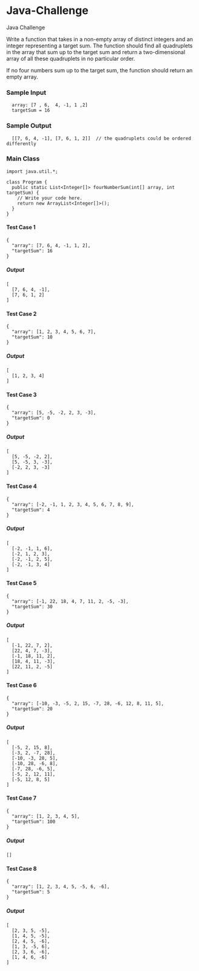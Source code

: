 # Java-Challenge
Java Challenge

  Write a function that takes in a non-empty array of distinct integers and an
  integer representing a target sum. The function should find all quadruplets in
  the array that sum up to the target sum and return a two-dimensional array of
  all these quadruplets in no particular order.
  
  If no four numbers sum up to the target sum, the function should return an
  empty array.
  
### Sample Input
```
  array: [7 , 6,  4, -1, 1 ,2]
  targetSum = 16
```
  
### Sample Output

```
  [[7, 6, 4, -1], [7, 6, 1, 2]]  // the quadruplets could be ordered differently
```


### Main Class

```
import java.util.*;

class Program {
  public static List<Integer[]> fourNumberSum(int[] array, int targetSum) {
    // Write your code here.
    return new ArrayList<Integer[]>();
  }
}
```


#### Test Case 1
```
{
  "array": [7, 6, 4, -1, 1, 2],
  "targetSum": 16
}
```
##### Output
```
[
  [7, 6, 4, -1],
  [7, 6, 1, 2]
]
```
#### Test Case 2
```
{
  "array": [1, 2, 3, 4, 5, 6, 7],
  "targetSum": 10
}
```
##### Output
```
[
  [1, 2, 3, 4]
]
```
#### Test Case 3
```
{
  "array": [5, -5, -2, 2, 3, -3],
  "targetSum": 0
}
```
##### Output
```
[
  [5, -5, -2, 2],
  [5, -5, 3, -3],
  [-2, 2, 3, -3]
]
```
#### Test Case 4
```
{
  "array": [-2, -1, 1, 2, 3, 4, 5, 6, 7, 8, 9],
  "targetSum": 4
}
```
##### Output
```
[
  [-2, -1, 1, 6],
  [-2, 1, 2, 3],
  [-2, -1, 2, 5],
  [-2, -1, 3, 4]
]
```
#### Test Case 5
```
{
  "array": [-1, 22, 18, 4, 7, 11, 2, -5, -3],
  "targetSum": 30
}
```
##### Output
```
[
  [-1, 22, 7, 2],
  [22, 4, 7, -3],
  [-1, 18, 11, 2],
  [18, 4, 11, -3],
  [22, 11, 2, -5]
]
```
#### Test Case 6
```
{
  "array": [-10, -3, -5, 2, 15, -7, 28, -6, 12, 8, 11, 5],
  "targetSum": 20
}
```
##### Output
```
[
  [-5, 2, 15, 8],
  [-3, 2, -7, 28],
  [-10, -3, 28, 5],
  [-10, 28, -6, 8],
  [-7, 28, -6, 5],
  [-5, 2, 12, 11],
  [-5, 12, 8, 5]
]
```
#### Test Case 7
```
{
  "array": [1, 2, 3, 4, 5],
  "targetSum": 100
}
```
##### Output
```
[]
```
#### Test Case 8
```
{
  "array": [1, 2, 3, 4, 5, -5, 6, -6],
  "targetSum": 5
}
```
##### Output
```
[
  [2, 3, 5, -5],
  [1, 4, 5, -5],
  [2, 4, 5, -6],
  [1, 3, -5, 6],
  [2, 3, 6, -6],
  [1, 4, 6, -6]
]
```

